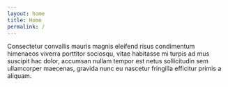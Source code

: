 ```yaml
---
layout: home
title: Home
permalink: /
---
```


Consectetur convallis mauris magnis eleifend risus condimentum himenaeos viverra porttitor sociosqu, vitae habitasse mi turpis ad mus suscipit hac dolor, accumsan nullam tempor est netus sollicitudin sem ullamcorper maecenas, gravida nunc eu nascetur fringilla efficitur primis a aliquam.

